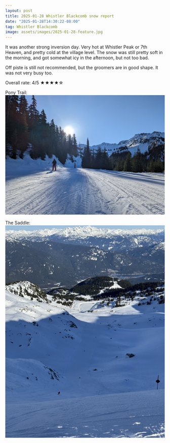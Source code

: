 ```yaml
---
layout: post
title: 2025-01-28 Whistler Blackcomb snow report
date: "2025-01-28T14:30:22-08:00"
tag: Whistler Blackcomb
image: assets/images/2025-01-28-feature.jpg
---
```


It was another strong inversion day. Very hot at Whistler Peak or 7th Heaven, and pretty cold at the village level.
The snow was still pretty soft in the morning, and got somewhat icy in the afternoon, but not too bad.

Off piste is still not recommended, but the groomers are in good shape. It was not very busy too.

Overall rate: 4/5 ★★★★☆

Pony Trail:
![](/assets/images/2025-01-28-pony-trail.jpg)

The Saddle:
![](/assets/images/2025-01-28-the-saddle.jpg)
